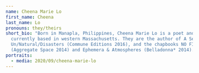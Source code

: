 ```yaml
---
name: Cheena Marie Lo
first_name: Cheena
last_name: Lo
pronouns: they/theirs
short_bio: "Born in Manapla, Philippines, Cheena Marie Lo is a poet and editor
  currently based in western Massachusetts. They are the author of A Series of
  Un/Natural/Disasters (Commune Editions 2016), and the chapbooks NO FILTER
  (Aggregate Space 2014) and Ephemera & Atmospheres (Belladonna* 2014). "
portraits:
  - media: 2020/09/cheena-marie-lo
---
```

